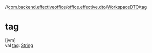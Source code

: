 //[com.backend.effectiveoffice](../../../index.md)/[office.effective.dto](../index.md)/[WorkspaceDTO](index.md)/[tag](tag.md)

# tag

[jvm]\
val [tag](tag.md): [String](https://kotlinlang.org/api/latest/jvm/stdlib/kotlin/-string/index.html)
